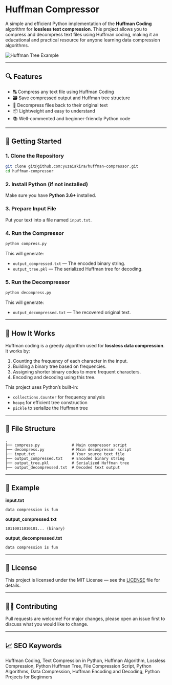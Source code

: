 # Huffman Compressor

A simple and efficient Python implementation of the **Huffman Coding** algorithm for **lossless text compression**. This project allows you to compress and decompress text files using Huffman coding, making it an educational and practical resource for anyone learning data compression algorithms.

![Huffman Tree Example](https://upload.wikimedia.org/wikipedia/commons/5/5a/Huffman_tree_Visualisation.svg)

---

## 🔍 Features

- 🔠 Compress any text file using Huffman Coding
- 🗃️ Save compressed output and Huffman tree structure
- 🔄 Decompress files back to their original text
- 📦 Lightweight and easy to understand
- 📚 Well-commented and beginner-friendly Python code

---

## 🚀 Getting Started

### 1. Clone the Repository

```bash
git clone git@github.com:yuzaiakira/huffman-compressor.git
cd huffman-compressor
```

### 2. Install Python (if not installed)

Make sure you have **Python 3.6+** installed.

### 3. Prepare Input File

Put your text into a file named `input.txt`.

### 4. Run the Compressor

```bash
python compress.py
```

This will generate:

* `output_compressed.txt` — The encoded binary string.
* `output_tree.pkl` — The serialized Huffman tree for decoding.

### 5. Run the Decompressor

```bash
python decompress.py
```

This will generate:

* `output_decompressed.txt` — The recovered original text.

---

## 🧠 How It Works

Huffman coding is a greedy algorithm used for **lossless data compression**. It works by:

1. Counting the frequency of each character in the input.
2. Building a binary tree based on frequencies.
3. Assigning shorter binary codes to more frequent characters.
4. Encoding and decoding using this tree.

This project uses Python’s built-in:

* `collections.Counter` for frequency analysis
* `heapq` for efficient tree construction
* `pickle` to serialize the Huffman tree

---

## 📁 File Structure

```
.
├── compress.py              # Main compressor script
├── decompress.py            # Main decompressor script
├── input.txt                # Your source text file
├── output_compressed.txt    # Encoded binary string
├── output_tree.pkl          # Serialized Huffman tree
├── output_decompressed.txt  # Decoded text output
```

---

## 📸 Example

**input.txt**

```
data compression is fun
```

**output\_compressed.txt**

```
10110011010101... (binary)
```

**output\_decompressed.txt**

```
data compression is fun
```

---

## 🔐 License

This project is licensed under the MIT License — see the [LICENSE](LICENSE) file for details.

---

## 🙋‍♂️ Contributing

Pull requests are welcome! For major changes, please open an issue first to discuss what you would like to change.

---

## 📈 SEO Keywords

Huffman Coding, Text Compression in Python, Huffman Algorithm, Lossless Compression, Python Huffman Tree, File Compression Script, Python Algorithms, Data Compression, Huffman Encoding and Decoding, Python Projects for Beginners



